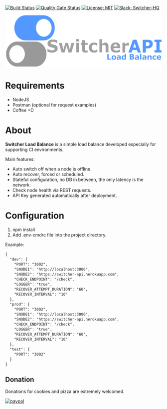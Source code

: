 [![Build Status](https://travis-ci.com/petruki/switcher-load-balance.svg?branch=master)](https://travis-ci.com/petruki/switcher-load-balance)
[![Quality Gate Status](https://sonarcloud.io/api/project_badges/measure?project=switcher-load-balance&metric=alert_status)](https://sonarcloud.io/dashboard?id=switcher-load-balance)
[![License: MIT](https://img.shields.io/badge/License-MIT-yellow.svg)](https://opensource.org/licenses/MIT)
[![Slack: Switcher-HQ](https://img.shields.io/badge/slack-@switcher/hq-blue.svg?logo=slack)](https://switcher-hq.slack.com/)

![Switcher Load Balance: Load Balancing API](https://github.com/petruki/switcherapi-assets/blob/master/logo/switcherapi_loadbalance.png)

# Requirements  
- NodeJS
- Postman (optional for request examples)
- Coffee =D

# About  
**Switcher Load Balance** is a simple load balance developed especially for supporting CI environments.

Main features:
- Auto switch off when a node is offline.
- Auto recover, forced or scheduled.
- Stateful configuration, no DB in between, the only latency is the network.
- Check node health via REST requests.
- API Key generated automatically after deployment.

# Configuration
1) npm install
2) Add .env-cmdrc file into the project directory.

Example:
```
{
  "dev": {
    "PORT": "3002",
    "SNODE1": "http://localhost:3000",
    "SNODE2": "https://switcher-api.herokuapp.com",
    "CHECK_ENDPOINT": "/check",
    "LOGGER": "true",
    "RECOVER_ATTEMPT_DURATION": "60",
    "RECOVER_INTERVAL": "10"
  },
  "prod": {
    "PORT": "3002",
    "SNODE1": "http://localhost:3000",
    "SNODE2": "https://switcher-api.herokuapp.com",
    "CHECK_ENDPOINT": "/check",
    "LOGGER": "true",
    "RECOVER_ATTEMPT_DURATION": "60",
    "RECOVER_INTERVAL": "10"
  },
  "test": {
    "PORT": "3002"
  }
}
```

## Donation
Donations for cookies and pizza are extremely welcomed.

[![paypal](https://www.paypalobjects.com/en_US/i/btn/btn_donateCC_LG.gif)](https://www.paypal.com/cgi-bin/webscr?cmd=_s-xclick&hosted_button_id=9FKW64V67RKXW&source=url)